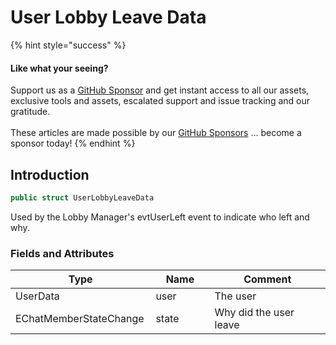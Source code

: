 # User Lobby Leave Data

{% hint style="success" %}
#### Like what your seeing?

Support us as a [GitHub Sponsor](../../../become-a-sponsor/) and get instant access to all our assets, exclusive tools and assets, escalated support and issue tracking and our gratitude.\
\
These articles are made possible by our [GitHub Sponsors](../../../become-a-sponsor/) ... become a sponsor today!
{% endhint %}

## Introduction

```csharp
public struct UserLobbyLeaveData
```

Used by the Lobby Manager's evtUserLeft event to indicate who left and why.

### Fields and Attributes

<table><thead><tr><th width="214.47090837902758">Type</th><th width="150">Name</th><th width="375.82373346952215">Comment</th></tr></thead><tbody><tr><td>UserData</td><td>user</td><td>The user</td></tr><tr><td>EChatMemberStateChange</td><td>state</td><td>Why did the user leave</td></tr></tbody></table>

